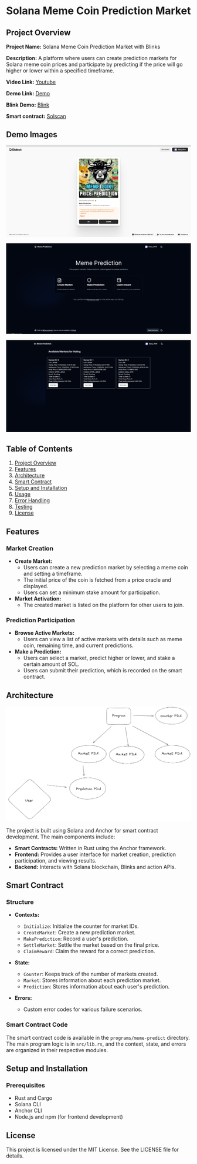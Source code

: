 # Solana Meme Coin Prediction Market

## Project Overview

**Project Name:** Solana Meme Coin Prediction Market with Blinks

**Description:** A platform where users can create prediction markets for Solana meme coin prices and participate by predicting if the price will go higher or lower within a specified timeframe.

**Video Link:** [Youtube](https://youtu.be/iDf6b8Z2NHc)

**Demo Link:** [Demo](https://meme-predict.vercel.app/)

**Blink Demo:** [Blink](https://dial.to/?action=solana-action%3Ahttps%3A%2F%2Fmeme-predict.vercel.app%2Fapi%2Factions%2Fmake_prediction%3Fmarket%3D2)

**Smart contract:** [Solscan](https://solscan.io/account/GY8BPUoP7LvyEwGijUqN5tyWmY9zn894x9AHQKzaYocp?cluster=devnet)

## Demo Images
![Blink demo](demo_images/blink.png)

![Home demo](demo_images/home.png)

![Market demo](demo_images/market.png)

## Table of Contents

1. [Project Overview](#project-overview)
2. [Features](#features)
3. [Architecture](#architecture)
4. [Smart Contract](#smart-contract)
5. [Setup and Installation](#setup-and-installation)
6. [Usage](#usage)
7. [Error Handling](#error-handling)
8. [Testing](#testing)
9. [License](#license)

## Features

### Market Creation

- **Create Market:**
  - Users can create a new prediction market by selecting a meme coin and setting a timeframe.
  - The initial price of the coin is fetched from a price oracle and displayed.
  - Users can set a minimum stake amount for participation.
- **Market Activation:**
  - The created market is listed on the platform for other users to join.

### Prediction Participation

- **Browse Active Markets:**
  - Users can view a list of active markets with details such as meme coin, remaining time, and current predictions.
- **Make a Prediction:**
  - Users can select a market, predict higher or lower, and stake a certain amount of SOL.
  - Users can submit their prediction, which is recorded on the smart contract.

## Architecture

![PDA Architecture](demo_images/pda-architecture.png)

The project is built using Solana and Anchor for smart contract development. The main components include:

- **Smart Contracts:** Written in Rust using the Anchor framework.
- **Frontend:** Provides a user interface for market creation, prediction participation, and viewing results.
- **Backend:** Interacts with Solana blockchain, Blinks and action APIs.

## Smart Contract

### Structure

- **Contexts:**

  - `Initialize`: Initialize the counter for market IDs.
  - `CreateMarket`: Create a new prediction market.
  - `MakePrediction`: Record a user's prediction.
  - `SettleMarket`: Settle the market based on the final price.
  - `ClaimReward`: Claim the reward for a correct prediction.

- **State:**

  - `Counter`: Keeps track of the number of markets created.
  - `Market`: Stores information about each prediction market.
  - `Prediction`: Stores information about each user's prediction.

- **Errors:**
  - Custom error codes for various failure scenarios.

### Smart Contract Code

The smart contract code is available in the `programs/meme-predict` directory. The main program logic is in `src/lib.rs`, and the context, state, and errors are organized in their respective modules.

## Setup and Installation

### Prerequisites

- Rust and Cargo
- Solana CLI
- Anchor CLI
- Node.js and npm (for frontend development)

## License

This project is licensed under the MIT License. See the LICENSE file for details.
